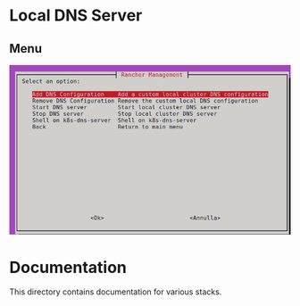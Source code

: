 # Local DNS Server

## Menu

![DNS Server](menu.png)

# Documentation

This directory contains documentation for various stacks.

